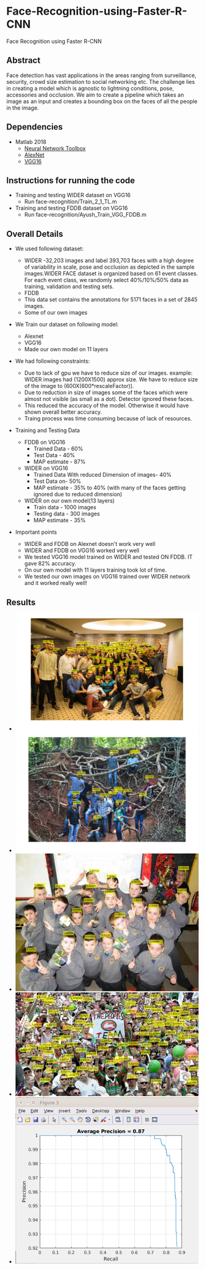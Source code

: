 # Face-Recognition-using-Faster-R-CNN
Face Recognition using Faster R-CNN

## Abstract
Face detection has vast applications in the areas ranging from surveillance, security, crowd size estimation to social networking etc. The challenge lies in creating a model which is agnostic to lightning conditions, pose, accessories and occlusion. We aim to create a pipeline which takes an image as an input and creates a bounding box on the faces of all the people in the image. 

## Dependencies
- Matlab 2018
  - [Neural Network Toolbox](https://www.mathworks.com/products/neural-network.html)
  - [AlexNet](https://www.mathworks.com/help/nnet/ref/alexnet.html)
  - [VGG16](https://www.mathworks.com/help/nnet/ref/vgg16.html)

## Instructions for running the code
- Training and testing WIDER dataset on VGG16
  - Run face-recognition/Train_2_1_TL.m
- Training and testing FDDB dataset on VGG16
  - Run face-recognition/Ayush_Train_VGG_FDDB.m
  
## Overall Details
- We used following dataset:
  - WIDER
    -32,203 images and label 393,703 faces with a high degree of variability in scale, pose and occlusion as depicted in the sample images.WIDER FACE dataset is organized based on 61 event classes. For each event class, we randomly select 40%/10%/50% data as training, validation and testing sets.
  - FDDB
   - This data set contains the annotations for 5171 faces in a set of 2845 images.
  - Some of our own images

- We Train our dataset on following model:
  - Alexnet
  - VGG16
  - Made our own model on 11 layers

- We had following constraints:
  - Due to lack of gpu we have to reduce size of our images.
  example: WIDER images had (1200X1500) approx size. We have to reduce size of the image to (600X(600*rescaleFactor)).
  - Due to reduction in size of images some of the faces which were almost not visible (as small as a dot). Detector ignored these faces.
  - This reduced the accuracy of the model. Otherwise it would have shown overall better accuracy.
  - Traing process was time consuming because of lack of resources.



- Training and Testing Data
  - FDDB on VGG16
    - Trained Data - 60%
    - Test Data - 40%
    - MAP estimate - 87%
  - WIDER on VGG16
    - Trained Data With reduced Dimension of images- 40%
    - Test Data on- 50%
    - MAP estimate - 35% to 40% (with many of the faces getting ignored due to reduced dimension)
  - WIDER on our own model(13 layers)
    - Train data - 1000 images
    - Testing data - 300 images
    - MAP estimate - 35%

- Important points
  - WIDER and FDDB on Alexnet doesn't work very well
  - WIDER and FDDB on VGG16 worked very well
  - We tested VGG16 model trained on WIDER and tested ON FDDB. IT gave 82% accuracy.
  - On our own model with 11 layers training took lot of time.
  - We tested our own images on VGG16 trained over WIDER network and it worked really well!

 

## Results
- ![Sample 1](samples/cs2016-19.png)
- ![Sample 2](samples/csera-19.png)
- ![Sample 3](samples/29_Students_Schoolkids_Students_Schoolkids_29_251.jpg)
- ![Sample 4](samples/10_People_Marching_People_Marching_2_373.jpg)
- ![Sample 5](samples/precision_graph_FDDB.png)
